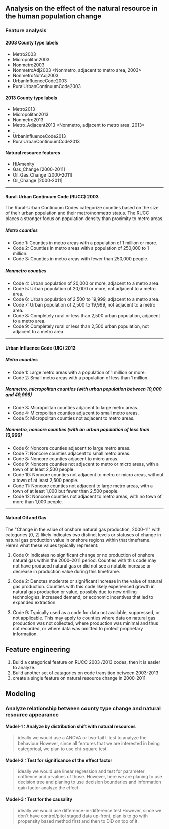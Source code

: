   ## Analysis on the effect of the natural resource in the human population change 

### Feature analysis

#### 2003 County type labels
- Metro2003 
- Micropolitan2003
- Nonmetro2003
- NonmetroAdj2003  <Nonmetro, adjacent to metro area, 2003>
- NonmetroNotAdj2003
- UrbanInfluenceCode2003
- RuralUrbanContinuumCode2003

#### 2013 County type labels
- Metro2013
- Micropolitan2013
- Nonmetro2013
- Metro_Adjacent2013 <Nonmetro, adjacent to metro area, 2013>
- ...
- UrbanInfluenceCode2013
- RuralUrbanContinuumCode2013

#### Natural resource features
- HiAmenity
- Gas_Change [2000-2011]
- Oil_Gas_Change [2000-2011]
- Oil_Change [2000-2011]

---
#### Rural-Urban Continuum Code (RUCC) 2003
The Rural-Urban Continuum Codes categorize counties based on the size of their urban population and their metro/nonmetro status. The RUCC places a stronger focus on population density than proximity to metro areas.

##### Metro counties
- Code 1: Counties in metro areas with a population of 1 million or more.
- Code 2: Counties in metro areas with a population of 250,000 to 1 million.
- Code 3: Counties in metro areas with fewer than 250,000 people.
##### Nonmetro counties
- Code 4: Urban population of 20,000 or more, adjacent to a metro area.
- Code 5: Urban population of 20,000 or more, not adjacent to a metro area.
- Code 6: Urban population of 2,500 to 19,999, adjacent to a metro area.
- Code 7: Urban population of 2,500 to 19,999, not adjacent to a metro area.
- Code 8: Completely rural or less than 2,500 urban population, adjacent to a metro area.
- Code 9: Completely rural or less than 2,500 urban population, not adjacent to a metro area

---

#### Urban Influence Code (UIC) 2013

##### Metro counties
- Code 1: Large metro areas with a population of 1 million or more.
- Code 2: Small metro areas with a population of less than 1 million.

##### Nonmetro, micropolitan counties (with urban population between 10,000 and 49,999)
- Code 3: Micropolitan counties adjacent to large metro areas.
- Code 4: Micropolitan counties adjacent to small metro areas.
- Code 5: Micropolitan counties not adjacent to metro areas.

##### Nonmetro, noncore counties (with an urban population of less than 10,000)
- Code 6: Noncore counties adjacent to large metro areas.
- Code 7: Noncore counties adjacent to small metro areas.
- Code 8: Noncore counties adjacent to micro areas.
- Code 9: Noncore counties not adjacent to metro or micro areas, with a town of at least 2,500 people.
- Code 10: Noncore counties not adjacent to metro or micro areas, without a town of at least 2,500 people.
- Code 11: Noncore counties not adjacent to large metro areas, with a town of at least 1,000 but fewer than 2,500 people.
- Code 12: Noncore counties not adjacent to metro areas, with no town of more than 1,000 people.

---

#### Natural Oil and Gas 
The "Change in the value of onshore natural gas production, 2000-11" with categories [0, 2] likely indicates two distinct levels or statuses of change in natural gas production value in onshore regions within that timeframe. Here’s what these values typically represent:

1. Code 0: Indicates no significant change or no production of onshore natural gas within the 2000–2011 period. Counties with this code may not have produced natural gas or did not see a notable increase or decrease in production value during this timeframe.

2. Code 2: Denotes moderate or significant increase in the value of natural gas production. Counties with this code likely experienced growth in natural gas production or value, possibly due to new drilling technologies, increased demand, or economic incentives that led to expanded extraction.

3. Code 9: Typically used as a code for data not available, suppressed, or not applicable. This may apply to counties where data on natural gas production was not collected, where production was minimal and thus not recorded, or where data was omitted to protect proprietary information.

## Feature engineering

1. Build a categorical feature on RUCC 2003 /2013 codes, then it is easier to analyze.
2. Build another set of catagories on code transition between 2003-2013
3. create a single feature on natural resource change in 2000-2011 

## Modeling 

### Analyze relationship between county type change and natural resource appearance  

#### Model-1 : Analyze by distribution shift with natural resources
> ideally we would use a ANOVA or two-tail t-test to analyze the behaviour 
However, since all features that we are interested in being categorical, we plan to use chi-square test.

#### Model-2 : Test for significance of the effect factor 
> ideally we would use linear regression and test for parameter coffience and p-values of those.
However, here we are planing to use decision tree and planing to use decision boundaries and information gain factor analyze the effect

#### Model-3 : Test for the causality 
> ideally we would use difference-in-difference test
However, since we don't have control/pitol staged data up-front, plan is to go with propensity based method first and then to DiD on top of it.


